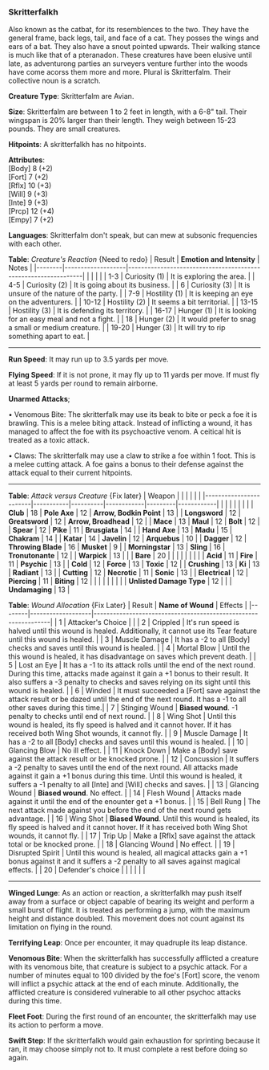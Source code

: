 ### Skritterfalkh
Also known as the catbat, for its resemblences to the two. They have the general frame, back legs, tail, and face of a cat. They posses the wings and ears of a bat. They also have a snout pointed upwards. Their walking stance is much like that of a pteranadon. These creatures have been elusive until late, as adventurong parties an surveyers venture further into the woods have come acorss them more and more. Plural is Skritterfalm. Their collective noun is a scratch.

**Creature Type**: Skritterfalm are Avian.

**Size**: Skritterfalm are between 1 to 2 feet in length, with a 6-8" tail. Their wingspan is 20% larger than their length. They weigh between 15-23 pounds. They are small creatures.

**Hitpoints**: A skritterfalkh has no hitpoints.

**Attributes**:  
[Body] 8 (+2)  
[Fort] 7 (+2)  
[Rflx] 10 (+3)  
[Will] 9 (+3)  
[Inte] 9 (+3)  
[Prcp] 12 (+4)  
[Empy] 7 (+2)  

**Languages**: Skritterfalm don't speak, but can mew at subsonic frequencies with each other.

**Table**: *Creature's Reaction* {Need to redo}
| Result | **Emotion and Intensity** | Notes        |
|--------|-------------------|----------------------------------------------------------------|
|        |                                                |                                   |
|   1-3  | Curiosity (1) | It is exploring the area. |
|   4-5  | Curiosity (2) | It is going about its business. |
|    6   | Curiosity (3) | It is unsure of the nature of the party. |
|   7-9  | Hostility (1) | It is keeping an eye on the adventurers. |
|  10-12 | Hostility (2) | It seems a bit territorial. |
|  13-15 | Hostility (3) | It is defending its territory. |
|  16-17 | Hunger (1)    | It is looking for an easy meal and not a fight. |
|   18   | Hunger (2)    | It would prefer to snag a small or medium creature. |
|  19-20 | Hunger (3)    | It will try to rip something apart to eat. |

-----

**Run Speed**: It may run up to 3.5 yards per move.

**Flying Speed**: If it is not prone, it may fly up to 11 yards per move. If must fly at least 5 yards per round to remain airborne.

**Unarmed Attacks**;

 • Venomous Bite: The skritterfalk may use its beak to bite or peck a foe it is brawling. This is a melee biting attack. Instead of inflicting a wound, it has managed to affect the foe with its psychoactive venom. A ceitical hit is treated as a toxic attack.

 • Claws: The skritterfalk may use a claw to strike a foe within 1 foot. This is a melee cutting attack. A foe gains a bonus to their defense against the attack equal to their current hitpoints.

-----

**Table**: *Attack versus Creature* {Fix later}
| Weapon                 |          |            |         |            |         |
|------------------------|-----------|----------|------------|---------|------------|
|                        |          |            |         |            |         |
| **Club**                   | 18     | **Pole Axe**         | 12     | **Arrow, Bodkin Point**    | 13    |
| **Longsword**              | 12     | **Greatsword**       | 12     | **Arrow, Broadhead**       | 12    |
| **Mace**                   | 13     | **Maul**             | 12    | **Bolt** | 12    |
| **Spear**                  | 12     | **Pike**             | 11     | **Brusgiata** | 14     |
| **Hand Axe**               | 13     | **Madu**             | 15     | **Chakram** | 14    |
| **Katar**                  | 14     | **Javelin**          | 12    | **Arquebus** | 10    |
| **Dagger**                 | 12     | **Throwing Blade**   | 16   | **Musket** |  9    |
| **Morningstar**            | 13     | **Sling**            | 16    | **Tronutonante** | 12    |
| **Warpick**                | 13     |              |         |  **Bare** |   20  |
|                        |           |          |            |         |            |
| **Acid**                   | 11     | **Fire** | 11     | **Psychic** | 13     |
| **Cold**                   | 12     | **Force** | 13     | **Toxic**  | 12     |
| **Crushing**               | 13     | **Ki** | 13     | **Radiant** | 13     |
| **Cutting**                | 12     | **Necrotic** | 11     | **Sonic** | 13    |
| **Electrical**             | 12     | **Piercing** | 11     | **Biting** | 12    |
|                        |           |          |            |         |            |
| **Unlisted Damage Type** | 12 |    |     | **Undamaging** | 13 |

**Table**: *Wound Allocation* {Fix Later}
| Result | **Name of Wound** | Effects                                                        |
|--------|-------------------|----------------------------------------------------------------|
|   1    | Attacker's Choice |                                                                |
|   2    | Crippled          | It's run speed is halved until this wound is healed. Additionally, it cannot use its Tear feature until this wound is healed.      |
|   3    | Muscle Damage     | It has a -2 to all [Body] checks and saves until this wound is healed. |
|   4    | Mortal Blow       | Until the this wound is healed, it has disadvantage on saves which prevent death. |
|   5    | Lost an Eye       | It has a -1 to its attack rolls until the end of the next round. During this time, attacks made against it gain a +1 bonus to their result. It also suffers a -3 penalty to checks and saves relying on its sight until this wound is healed. |
|   6    | Winded            | It must succeeded a [Fort] save against the attack result or be dazed until the end of the next round. It has a -1 to all other saves during this time.|
|   7    | Stinging Wound    | **Biased wound**. -1 penalty to checks until end of next round. |
|   8    | Wing Shot         | Until this wound is healed, its fly speed is halved and it cannot hover. If it has received both Wing Shot wounds, it cannot fly. |
|   9    | Muscle Damage     | It has a -2 to all [Body] checks and saves until this wound is healed. |
|   10   | Glancing Blow     | No ill effect. |
|   11   | Knock Down        | Make a [Body] save against the attack result or be knocked prone. |
|   12   | Concussion        | It suffers a -2 penalty to saves until the end of the next round. All attacks made against it gain a +1 bonus during this time. Until this wound is healed, it suffers a -1 penalty to all [Inte] and [Will] checks and saves. |
|   13   | Glancing Wound    | **Biased wound**. No effect. |
|   14   | Flesh Wound       | Attacks made against it until the end of the enounter get a +1 bonus. |
|   15   | Bell Rung         | The next attack made against you before the end of the next round gets advantage.  |
|   16   | Wing Shot         | **Biased Wound**. Until this wound is healed, its fly speed is halved and it cannot hover. If it has received both Wing Shot wounds, it cannot fly. |
|   17   | Trip Up           | Make a [Rflx] save against the attack total or be knocked prone.                                  |
|   18   | Glancing Wound    | No effect. |
|   19   | Disrupted Spirit  | Until this wound is healed, all magical attacks gain a +1 bonus against it and it suffers a -2 penalty to all saves against magical effects. |
|   20   | Defender's choice |                                   |
|        |                                                |                                   |

-----

**Winged Lunge**: As an action or reaction, a skritterfalkh may push itself away from a surface or object capable of bearing its weight and perform a small burst of flight. It is treated as performing a jump, with the maximum height and distance doubled. This movement does not count against its limitation on flying in the round.

**Terrifying Leap**: Once per encounter, it may quadruple its leap distance.

**Venomous Bite**: When the skritterfalkh has successfully afflicted a creature with its venomous bite, that creature is subject to a psychic attack. For a number of minutes equal to 100 divided by the foe's [Fort] score, the venom will inflict a psychic attack at the end of each minute. Additionally, the afflicted creature is considered vulnerable to all other psychoc attacks during this time.

**Fleet Foot**: During the first round of an encounter, the skritterfalkh may use its action to perform a move.

**Swift Step**: If the skritterfalkh would gain exhaustion for sprinting because it ran, it may choose simply not to. It must complete a rest before doing so again.
